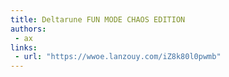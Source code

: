 ```yaml
---
title: Deltarune FUN MODE CHAOS EDITION
authors:
 - ax
links:
 - url: "https://wwoe.lanzouy.com/iZ8k80l0pwmb"
---
```


